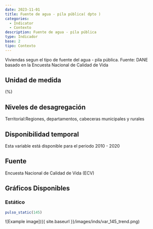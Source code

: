 ```yaml
---
date: 2023-11-01
title: Fuente de agua - pila pública( dpto )
categories:
  - Indicator
  - Contexto
description: Fuente de agua - pila pública
type: Indicador
base: 2
tipo: Contexto
--- 
```


Viviendas segun el tipo de fuente del agua - pila pública.
Fuente: DANE basado en la Encuesta Nacional de Calidad de Vida

## Unidad de medida
(%)

## Niveles de desagregación
Territorial:Regiones, departamentos, cabeceras municipales y rurales

## Disponibilidad temporal
Esta variable está disponible para el periodo 2010 - 2020

## Fuente
Encuesta Nacional de Calidad de Vida (ECV)

## Gráficos Disponibles

### Estático

``` R
pulso_static(145)
```

![Example image]({{ site.baseurl }}/images/inds/var_145_trend.png)